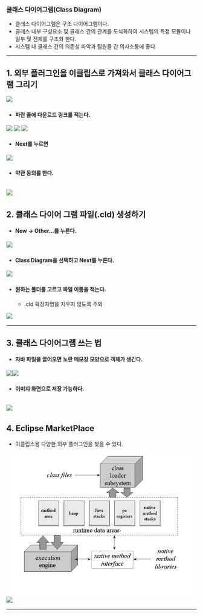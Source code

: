 ### 클래스 다이어그램(Class Diagram)
- 클래스 다이어그램은 구조 다이어그램이다.
- 클래스 내부 구성요소 및 클래스 간의 관계를 도식화하여 시스템의 특정 모듈이나 일부 및 전체를 구조화 한다.
- 시스템 내 클래스 간의 의존성 파악과 팀원들 간 의사소통에 좋다.
---
## 1. 외부 플러그인을 이클립스로 가져와서 클래스 다이어그램 그리기

![](1.jpg)

- #### 파란 줄에 다운로드 링크를 적는다.
![](2.jpg)
![](3.jpg)
![](4.jpg)

- #### Next를 누르면
![](5.jpg)

- #### 약관 동의를 한다.
![](6.jpg)
---
## 2. 클래스 다이어 그램 파일(.cld) 생성하기

- #### New -> Other...를 누른다.
![](21.jpg)

- #### Class Diagram을 선택하고 Next를 누른다.
![](22.jpg)

- #### 원하는 폴더를 고르고 파일 이름을 적는다.
	- .cld 확장자명을 지우지 않도록 주의

![](23.jpg)

---
## 3. 클래스 다이어그램 쓰는 법

- #### 자바 파일을 끌어오면 노란 메모장 모양으로 객체가 생긴다.
![](24.jpg)![](27%20final.jpg)
 
 - #### 이미지 화면으로 저장 가능하다.
![](25.jpg)
---
## 4. Eclipse MarketPlace
- 이클립스용 다양한 외부 플러그인을 찾을 수 있다.

![](11.jpg)
![](12.jpg)

---
